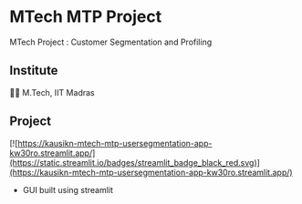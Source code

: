 # MTech MTP Project

 MTech Project : Customer Segmentation and Profiling

## Institute

🧑‍🎓 M.Tech, IIT Madras

## Project
[![https://kausikn-mtech-mtp-usersegmentation-app-kw30ro.streamlit.app/](https://static.streamlit.io/badges/streamlit_badge_black_red.svg)](https://kausikn-mtech-mtp-usersegmentation-app-kw30ro.streamlit.app/)
 - GUI built using streamlit